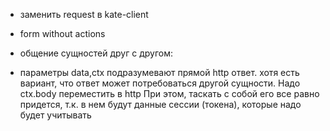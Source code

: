 
- заменить request в kate-client
- form without actions
- общение сущностей друг с другом:

- параметры data,ctx подразумевают прямой http ответ.
хотя есть вариант, что ответ может потребоваться другой сущности.
Надо ctx.body переместить в http
При этом, таскать с собой его все равно придется, т.к. в нем будут
данные сессии (токена), которые надо будет учитывать
